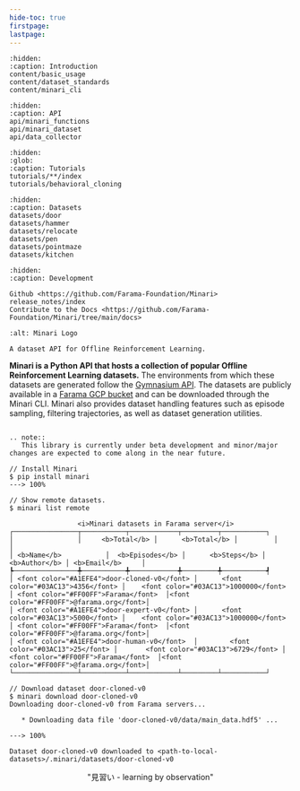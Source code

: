 ```yaml
---
hide-toc: true
firstpage:
lastpage:
---
```


```{toctree}
:hidden:
:caption: Introduction
content/basic_usage
content/dataset_standards
content/minari_cli
```

```{toctree}
:hidden:
:caption: API
api/minari_functions
api/minari_dataset
api/data_collector
```

```{toctree}
:hidden:
:glob:
:caption: Tutorials
tutorials/**/index
tutorials/behavioral_cloning
```

```{toctree}
:hidden:
:caption: Datasets
datasets/door
datasets/hammer
datasets/relocate
datasets/pen
datasets/pointmaze
datasets/kitchen
```

```{toctree}
:hidden:
:caption: Development

Github <https://github.com/Farama-Foundation/Minari>
release_notes/index
Contribute to the Docs <https://github.com/Farama-Foundation/Minari/tree/main/docs>
```

```{project-logo} _static/img/minari-text.png
:alt: Minari Logo
```

```{project-heading}
A dataset API for Offline Reinforcement Learning.
```

**Minari is a Python API that hosts a collection of popular Offline Reinforcement Learning datasets.** The environments from which these datasets are generated follow the [Gymnasium API](https://gymnasium.farama.org/). The datasets are publicly available in a [Farama GCP bucket](https://console.cloud.google.com/storage/browser/minari-datasets;tab=objects?forceOnBucketsSortingFiltering=false&amp;project=mcmes-345620&amp;prefix=&amp;forceOnObjectsSortingFiltering=false) and can be downloaded through the Minari CLI. Minari also provides dataset handling features such as episode sampling, filtering trajectories, as well as dataset generation utilities.

```{eval-rst}

.. note::
   This library is currently under beta development and minor/major changes are expected to come along in the near future.

```

<div class="termy">

```console
// Install Minari
$ pip install minari
---> 100%

// Show remote datasets.
$ minari list remote

                 <i>Minari datasets in Farama server</i>                    
┌────────────────┬───────────┬────────────┬─────────┬───────────┐ 
│                │     <b>Total</b> │      <b>Total</b> │         │           │
│ <b>Name</b>           │  <b>Episodes</b> │      <b>Steps</b> │  <b>Author</b> │ <b>Email</b>     │
┡────────────────╇───────────╇────────────╇─────────╇───────────┩
│ <font color="#A1EFE4">door-cloned-v0</font> │      <font color="#03AC13">4356</font> │    <font color="#03AC13">1000000</font> │ <font color="#FF00FF">Farama</font>  │<font color="#FF00FF">@farama.org</font>│
│ <font color="#A1EFE4">door-expert-v0</font> │      <font color="#03AC13">5000</font> │    <font color="#03AC13">1000000</font> │ <font color="#FF00FF">Farama</font>  │<font color="#FF00FF">@farama.org</font>│
│ <font color="#A1EFE4">door-human-v0</font>  │        <font color="#03AC13">25</font> │       <font color="#03AC13">6729</font> │ <font color="#FF00FF">Farama</font>  │<font color="#FF00FF">@farama.org</font>│
└────────────────┴───────────┴────────────┴─────────┴───────────┘ 

// Download dataset door-cloned-v0
$ minari download door-cloned-v0
Downloading door-cloned-v0 from Farama servers...

   * Downloading data file 'door-cloned-v0/data/main_data.hdf5' ...

---> 100%

Dataset door-cloned-v0 downloaded to <path-to-local-datasets>/.minari/datasets/door-cloned-v0

```
</div>

<p style="text-align: center;">
"見習い - learning by observation"
</p>
